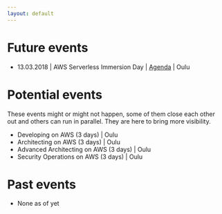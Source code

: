 ```yaml
---
layout: default
---
```


# Future events

* 13.03.2018 &#124; AWS Serverless Immersion Day &#124; [Agenda](aws-serverless-immersion-day) &#124; Oulu

# Potential events

These events might or might not happen, some of them close each other out and others can run in parallel. They are here to bring more visibility.

* Developing on AWS (3 days) &#124; Oulu
* Architecting on AWS (3 days) &#124; Oulu
* Advanced Architecting on AWS (3 days) &#124; Oulu
* Security Operations on AWS (3 days) &#124; Oulu

# Past events

* None as of yet